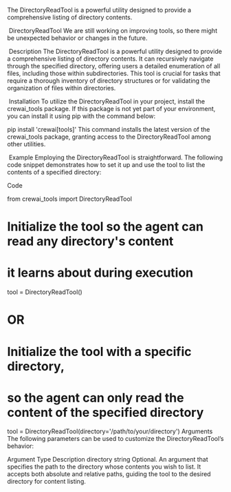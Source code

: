 The DirectoryReadTool is a powerful utility designed to provide a comprehensive listing of directory contents.

​
DirectoryReadTool
We are still working on improving tools, so there might be unexpected behavior or changes in the future.

​
Description
The DirectoryReadTool is a powerful utility designed to provide a comprehensive listing of directory contents. It can recursively navigate through the specified directory, offering users a detailed enumeration of all files, including those within subdirectories. This tool is crucial for tasks that require a thorough inventory of directory structures or for validating the organization of files within directories.

​
Installation
To utilize the DirectoryReadTool in your project, install the crewai_tools package. If this package is not yet part of your environment, you can install it using pip with the command below:


pip install 'crewai[tools]'
This command installs the latest version of the crewai_tools package, granting access to the DirectoryReadTool among other utilities.

​
Example
Employing the DirectoryReadTool is straightforward. The following code snippet demonstrates how to set it up and use the tool to list the contents of a specified directory:

Code

from crewai_tools import DirectoryReadTool

# Initialize the tool so the agent can read any directory's content 
# it learns about during execution
tool = DirectoryReadTool()

# OR

# Initialize the tool with a specific directory, 
# so the agent can only read the content of the specified directory
tool = DirectoryReadTool(directory='/path/to/your/directory')
​
Arguments
The following parameters can be used to customize the DirectoryReadTool’s behavior:

Argument	Type	Description
directory	string	Optional. An argument that specifies the path to the directory whose contents you wish to list. It accepts both absolute and relative paths, guiding the tool to the desired directory for content listing.